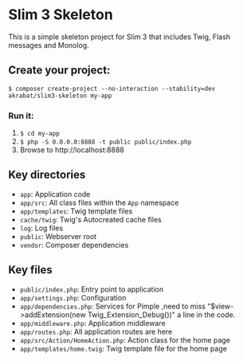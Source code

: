 # Slim 3 Skeleton

This is a simple skeleton project for Slim 3 that includes Twig, Flash messages and Monolog.

## Create your project:

    $ composer create-project --no-interaction --stability=dev akrabat/slim3-skeleton my-app

### Run it:

1. `$ cd my-app`
2. `$ php -S 0.0.0.0:8888 -t public public/index.php`
3. Browse to http://localhost:8888

## Key directories

- `app`: Application code
- `app/src`: All class files within the `App` namespace
- `app/templates`: Twig template files
- `cache/twig`: Twig's Autocreated cache files
- `log`: Log files
- `public`: Webserver root
- `vendor`: Composer dependencies

## Key files

- `public/index.php`: Entry point to application
- `app/settings.php`: Configuration
- `app/dependencies.php`: Services for Pimple ,need to miss "$view->addExtension(new Twig_Extension_Debug())" a line in the code.
- `app/middleware.php`: Application middleware
- `app/routes.php`: All application routes are here
- `app/src/Action/HomeAction.php`: Action class for the home page
- `app/templates/home.twig`: Twig template file for the home page
